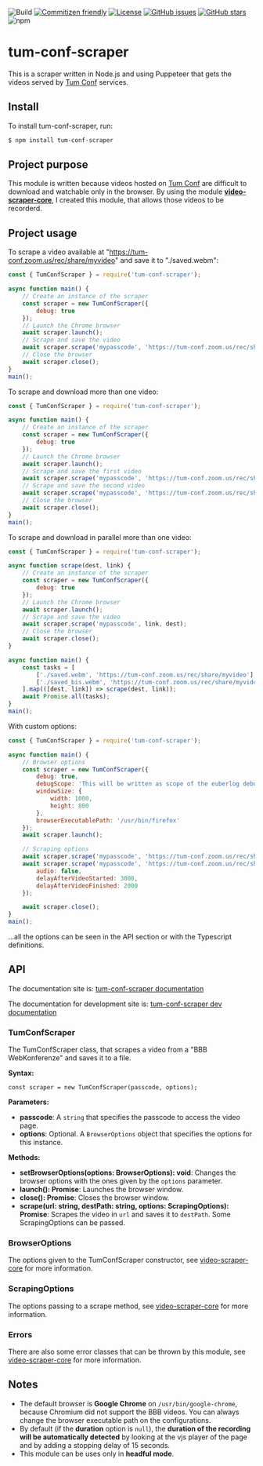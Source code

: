 ![Build](https://github.com/euberdeveloper/tum-conf-scraper/workflows/Build/badge.svg)
[![Commitizen friendly](https://img.shields.io/badge/commitizen-friendly-brightgreen.svg)](http://commitizen.github.io/cz-cli/)
[![License](https://img.shields.io/npm/l/tum-conf-scraper.svg)](https://github.com/euberdeveloper/tum-conf-scraper/blob/main/LICENSE)
[![GitHub issues](https://img.shields.io/github/issues/euberdeveloper/tum-conf-scraper.svg)](https://github.com/euberdeveloper/tum-conf-scraper/issues)
[![GitHub stars](https://img.shields.io/github/stars/euberdeveloper/tum-conf-scraper.svg)](https://github.com/euberdeveloper/tum-conf-scraper/stargazers)
![npm](https://img.shields.io/npm/v/tum-conf-scraper.svg)

# tum-conf-scraper
This is a scraper written in Node.js and using Puppeteer that gets the videos served by [Tum Conf](https://tum-conf.zoom.us) services.

## Install

To install tum-conf-scraper, run:

```bash
$ npm install tum-conf-scraper
```

## Project purpose

This module is written because videos hosted on [Tum Conf](tum-conf.zoom.us) are difficult to download and watchable only in the browser. By using the module **[video-scraper-core](https://www.npmjs.com/package/video-scraper-core)**, I created this module, that allows those videos to be recorderd.

## Project usage

To scrape a video available at "https://tum-conf.zoom.us/rec/share/myvideo" and save it to "./saved.webm":

```javascript
const { TumConfScraper } = require('tum-conf-scraper');

async function main() {
    // Create an instance of the scraper
    const scraper = new TumConfScraper({
        debug: true
    });
    // Launch the Chrome browser
    await scraper.launch();
    // Scrape and save the video
    await scraper.scrape('mypasscode', 'https://tum-conf.zoom.us/rec/share/myvideo', './saved.webm');
    // Close the browser
    await scraper.close();
}
main();
```

To scrape and download more than one video:

```javascript
const { TumConfScraper } = require('tum-conf-scraper');

async function main() {
    // Create an instance of the scraper
    const scraper = new TumConfScraper({
        debug: true
    });
    // Launch the Chrome browser
    await scraper.launch();
    // Scrape and save the first video
    await scraper.scrape('mypasscode', 'https://tum-conf.zoom.us/rec/share/myvideo', './saved.webm');
    // Scrape and save the second video
    await scraper.scrape('mypasscode', 'https://tum-conf.zoom.us/rec/share/myvideo-bis', './saved_bis.webm');
    // Close the browser
    await scraper.close();
}
main();
```

To scrape and download in parallel more than one video:

```javascript
const { TumConfScraper } = require('tum-conf-scraper');

async function scrape(dest, link) {
    // Create an instance of the scraper
    const scraper = new TumConfScraper({
        debug: true
    });
    // Launch the Chrome browser
    await scraper.launch();
    // Scrape and save the video
    await scraper.scrape('mypasscode', link, dest);
    // Close the browser
    await scraper.close();
}

async function main() {
    const tasks = [
        ['./saved.webm', 'https://tum-conf.zoom.us/rec/share/myvideo'],
        ['./saved_bis.webm', 'https://tum-conf.zoom.us/rec/share/myvideo-bis']
    ].map(([dest, link]) => scrape(dest, link));
    await Promise.all(tasks);
}
main();
```

With custom options:

```javascript
const { TumConfScraper } = require('tum-conf-scraper');

async function main() {
    // Browser options
    const scraper = new TumConfScraper({
        debug: true,
        debugScope: 'This will be written as scope of the euberlog debug',
        windowSize: {
            width: 1000,
            height: 800
        },
        browserExecutablePath: '/usr/bin/firefox'
    });
    await scraper.launch();

    // Scraping options
    await scraper.scrape('mypasscode', 'https://tum-conf.zoom.us/rec/share/myvideo', './saved.webm', { duration: 1000 });
    await scraper.scrape('mypasscode', 'https://tum-conf.zoom.us/rec/share/myvideo-bis', './saved_bis.webm', { 
        audio: false,
        delayAfterVideoStarted: 3000,
        delayAfterVideoFinished: 2000 
    });

    await scraper.close();
}
main();
```

...all the options can be seen in the API section or with the Typescript definitions.

## API

The documentation site is: [tum-conf-scraper documentation](https://tum-conf-scraper.euber.dev)

The documentation for development site is: [tum-conf-scraper dev documentation](https://tum-conf-scraper-dev.euber.dev)

### TumConfScraper

The TumConfScraper class, that scrapes a video from a "BBB WebKonferenze" and saves it to a file.

**Syntax:**

`const scraper = new TumConfScraper(passcode, options);`

**Parameters:**

* __passcode__:  A `string` that specifies the passcode to access the video page.
* __options__: Optional. A `BrowserOptions` object that specifies the options for this instance.

**Methods:**

* __setBrowserOptions(options: BrowserOptions): void__: Changes the browser options with the ones given by the `options` parameter.
* __launch(): Promise<void>__: Launches the browser window.
* __close(): Promise<void>__: Closes the browser window.
* __scrape(url: string, destPath: string, options: ScrapingOptions): Promise<void>__: Scrapes the video in `url` and saves it to `destPath`. Some ScrapingOptions can be passed.

### BrowserOptions

The options given to the TumConfScraper constructor, see [video-scraper-core](https://github.com/euberdeveloper/video-scraper-core#browseroptions) for more information.

### ScrapingOptions

The options passing to a scrape method, see [video-scraper-core](https://github.com/euberdeveloper/video-scraper-core#scrapingoptions) for more information.

### Errors

There are also some error classes that can be thrown by this module, see [video-scraper-core](https://github.com/euberdeveloper/video-scraper-core#errors) for more information.

## Notes

* The default browser is **Google Chrome** on `/usr/bin/google-chrome`, because Chromium did not support the BBB videos. You can always change the browser executable path on the configurations.
* By default (if the **duration** option is `null`), the **duration of the recording will be automatically detected** by looking at the vjs player of the page and by adding a stopping delay of 15 seconds.
* This module can be uses only in **headful mode**.
